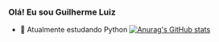 ### Olá! Eu sou Guilherme Luiz

- 🌱 Atualmente estudando Python
[![Anurag's GitHub stats](https://github-readme-stats.vercel.app/api?username=guilhermeluizcosta)](https://github.com/guilhermeluizcosta/github-readme-stats)

